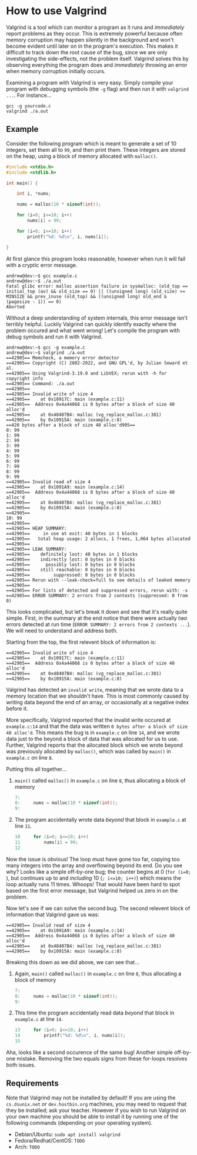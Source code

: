 # How to use Valgrind

Valgrind is a tool which can monitor a program as it runs and _immediately_ report problems as they occur. This is extremely powerful because often memory corruption may happen silently in the background and won't become evident until later on in the program's execution. This makes it difficult to track down the root cause of the bug, since we are only investigating the side-effects, not the problem itself.  Valgrind solves this by observing everything the program does and _immediately_ throwing an error when memory corruption initially occurs.

Examining a program with Valgrind is very easy.  Simply compile your program with debugging symbols (the `-g` flag) and then run it with `valgrind ...`.  For instance...

```
gcc -g yourcode.c
valgrind ./a.out
```

## Example

Consider the following program which is meant to generate a set of 10 integers, set them all to `99`, and then print them.  These integers are stored on the heap, using a block of memory allocated with `malloc()`.

```c
#include <stdio.h>
#include <stdlib.h>

int main() {

	int i, *nums;

	nums = malloc(10 * sizeof(int));

	for (i=0; i<=10; i++)
		nums[i] = 99;

	for (i=0; i<=10; i++)
		printf("%d: %d\n", i, nums[i]);

}
```

At first glance this program looks reasonable, however when run it will fail with a cryptic error message.

```
andrew@dev:~$ gcc example.c
andrew@dev:~$ ./a.out 
Fatal glibc error: malloc assertion failure in sysmalloc: (old_top == initial_top (av) && old_size == 0) || ((unsigned long) (old_size) >= MINSIZE && prev_inuse (old_top) && ((unsigned long) old_end & (pagesize - 1)) == 0)
Aborted
```

Without a deep understanding of system internals, this error message isn't terribly helpful. Luckily Valgrind can quickly identify exactly where the problem occured and what went wrong! Let's compile the program with debug symbols and run it with Valgrind.

```
andrew@dev:~$ gcc -g example.c
andrew@dev:~$ valgrind ./a.out 
==42905== Memcheck, a memory error detector
==42905== Copyright (C) 2002-2022, and GNU GPL'd, by Julian Seward et al.
==42905== Using Valgrind-3.19.0 and LibVEX; rerun with -h for copyright info
==42905== Command: ./a.out
==42905== 
==42905== Invalid write of size 4
==42905==    at 0x10917C: main (example.c:11)
==42905==  Address 0x4a44068 is 0 bytes after a block of size 40 alloc'd
==42905==    at 0x48407B4: malloc (vg_replace_malloc.c:381)
==42905==    by 0x10915A: main (example.c:8)
==420 bytes after a block of size 40 alloc'd905== 
0: 99
1: 99
2: 99
3: 99
4: 99
5: 99
6: 99
7: 99
8: 99
9: 99
==42905== Invalid read of size 4
==42905==    at 0x1091A9: main (example.c:14)
==42905==  Address 0x4a44068 is 0 bytes after a block of size 40 alloc'd
==42905==    at 0x48407B4: malloc (vg_replace_malloc.c:381)
==42905==    by 0x10915A: main (example.c:8)
==42905== 
10: 99
==42905== 
==42905== HEAP SUMMARY:
==42905==     in use at exit: 40 bytes in 1 blocks
==42905==   total heap usage: 2 allocs, 1 frees, 1,064 bytes allocated
==42905== 
==42905== LEAK SUMMARY:
==42905==    definitely lost: 40 bytes in 1 blocks
==42905==    indirectly lost: 0 bytes in 0 blocks
==42905==      possibly lost: 0 bytes in 0 blocks
==42905==    still reachable: 0 bytes in 0 blocks
==42905==         suppressed: 0 bytes in 0 blocks
==42905== Rerun with --leak-check=full to see details of leaked memory
==42905== 
==42905== For lists of detected and suppressed errors, rerun with: -s
==42905== ERROR SUMMARY: 2 errors from 2 contexts (suppressed: 0 from 0)
```

This looks complicated, but let's break it down and see that it's really quite simple.  First, in the summary at the end notice that there were actually _two_ errors detected at run time (`ERROR SUMMARY: 2 errors from 2 contexts ...`).  We will need to understand and address both.

Starting from the top, the first relevent block of information is:

```
==42905== Invalid write of size 4
==42905==    at 0x10917C: main (example.c:11)
==42905==  Address 0x4a44068 is 0 bytes after a block of size 40 alloc'd
==42905==    at 0x48407B4: malloc (vg_replace_malloc.c:381)
==42905==    by 0x10915A: main (example.c:8)
```

Valgrind has detected an `invalid write`, meaning that we wrote data to a memory location that we shouldn't have. This is most commonly caused by writing data beyond the end of an array, or occasionally at a negative index before it.

More specifically, Valgrind reported that the invalid write occured at `example.c:14` and that the data was written `0 bytes after a block of size 40 alloc'd`. This means the bug is in `example.c` on line `14`, and we wrote data just to the beyond a block of data that was allocated for us to use. Further, Valgrind reports that the allocated block which we wrote beyond was previously allocated by `malloc()`, which was called by `main()` in `example.c` on line `8`.

Putting this all together...

 1. `main()` called `malloc()` in `example.c` on line `8`, thus allocating a block of memory

    ```c
    7: 
    8:     nums = malloc(10 * sizeof(int));
    9:
    ```

 2. The program accidentally wrote data _beyond_ that block in `example.c` at line `11`.

    ```c
    10     for (i=0; i<=10; i++)
    11         nums[i] = 99;
    12
	```

Now the issue is obvious! The loop must have gone too far, copying too many integers into the array and overflowing beyond its end. Do you see why? Looks like a simple off-by-one bug; the counter begins at 0 (`for (i=0; `), but continues up to and _including_ 10 (`; i<=10; i++)`) which means the loop actually runs 11 times. Whoops! That would have been hard to spot based on the first error message, but Valgrind helped us zero in on the problem.

Now let's see if we can solve the second bug. The second relevent block of information that Valgrind gave us was:

```
==42905== Invalid read of size 4
==42905==    at 0x1091A9: main (example.c:14)
==42905==  Address 0x4a44068 is 0 bytes after a block of size 40 alloc'd
==42905==    at 0x48407B4: malloc (vg_replace_malloc.c:381)
==42905==    by 0x10915A: main (example.c:8)
```

Breaking this down as we did above, we can see that...

 1. Again, `main()` called `malloc()` in `example.c` on line `8`, thus allocating a block of memory

    ```c
    7: 
    8:     nums = malloc(10 * sizeof(int));
    9:
    ```

 2. This time the program accidentally read data _beyond_ that block in `example.c` at line `14`.

    ```c
    13     for (i=0; i<=10; i++)
    14         printf("%d: %d\n", i, nums[i]);
    15
	```

Aha, looks like a second occurence of the same bug! Another simple off-by-one mistake. Removing the two equals signs from these for-loops resolves both issues.

## Requirements

Note that Valgrind may not be installed by default!  If you are using the `cs.dsunix.net` or `dev.hostbin.org` machines, you may need to request that they be installed; ask your teacher. However if you wish to run Valgrind on your own machine you should be able to install it by running one of the following commands (depending on your operating system).

 - Debian/Ubuntu: `sudo apt install valgrind`
 - Fedora/Redhat/CentOS: `TODO`
 - Arch: `TODO`

